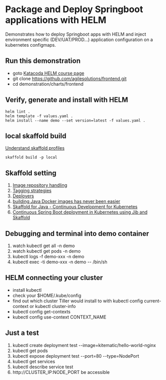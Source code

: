 # Package and Deploy Springboot applications with HELM 
Demonstrates how to deploy Springboot apps with HELM and inject environment specific (DEV/UAT/PROD...) application configuration on a kubernetes configmaps.

## Run this demonstration

* goto [Katacoda HELM course page](https://www.katacoda.com/courses/kubernetes/helm-package-manager)
* git clone https://github.com/agilesolutions/frontend.git
* cd demonstration/charts/frontend

## Verify, generate and install with HELM

```
helm lint .
helm template -f values.yaml .
helm install --name demo --set version=latest -f values.yaml .
```

## local skaffold build
[Understand skaffold profiles](https://skaffold.dev/docs/how-tos/profiles/)
```
skaffold build -p local
```


## Skaffold setting

1. [Image repository handling](https://skaffold.dev/docs/concepts/#image-repository-handling)
2. [Tagging strategies](https://skaffold.dev/docs/how-tos/taggers/)
3. [Deployers](https://skaffold.dev/docs/how-tos/deployers/)
4. [building Java Docker images has never been easier](https://cloud.google.com/blog/products/application-development/jib-1-0-0-is-ga-building-java-docker-images-has-never-been-easier)
5. [Skaffold for Java - Continuous Development for Kubernetes](https://static.rainfocus.com/oracle/oow18/sess/1525975857633001tisM/PF/Skaffold%20Jib%20%281%29_15402356271050016l1j.pdf)
6. [Continuous Spring Boot deployment in Kubernetes using Jib and Skaffold](https://itnext.io/continuous-spring-boot-deployment-in-kubernetes-using-jib-and-skaffold-11fd3c71d941)

## Debugging and terminal into demo container

1. watch kubectl get all -n demo
2. watch kubectl get pods -n demo
3. kubectl logs -f demo-xxx -n demo
4. kubectl exec -ti demo-xxx -n demo -- /bin/sh

## HELM connecting your cluster

* install kubectl 
* check your $HOME/.kube/config
* find out which cluster Tiller would install to with kubectl config current-context or kubectl cluster-info
* kubectl config get-contexts
* kubectl config use-context CONTEXT_NAME

## Just a test

1. kubectl create deployment test --image=kitematic/hello-world-nginx
2. kubectl get pods
3. kubectl expose deployment test --port=80 --type=NodePort
4. kubectl get services
5. kubectl describe service test
6. http://CLUSTER_IP:NODE_PORT be accessible
